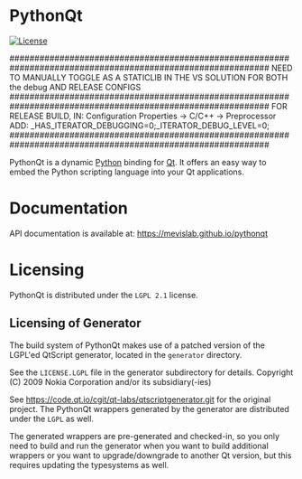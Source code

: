 # PythonQt
[![License](https://img.shields.io/github/license/mevislab/pythonqt.svg?color=blue)](LICENSE)

############################################################################################################
NEED TO MANUALLY TOGGLE AS A STATICLIB IN THE VS SOLUTION FOR BOTH the debug AND RELEASE CONFIGS
############################################################################################################
FOR RELEASE BUILD, IN: Configuration Properties -> C/C++ -> Preprocessor
ADD: _HAS_ITERATOR_DEBUGGING=0;_ITERATOR_DEBUG_LEVEL=0;
############################################################################################################


PythonQt is a dynamic [Python](https://www.python.org) binding for [Qt](https://www.qt.io).
It offers an easy way to embed the Python scripting language into
your Qt applications.

# Documentation
API documentation is available at: https://mevislab.github.io/pythonqt

# Licensing
PythonQt is distributed under the `LGPL 2.1` license.

## Licensing of Generator
The build system of PythonQt makes use of a patched version of the LGPL'ed QtScript
generator, located in the `generator` directory.

See the `LICENSE.LGPL` file in the generator subdirectory for details.
Copyright (C) 2009 Nokia Corporation and/or its subsidiary(-ies)

See https://code.qt.io/cgit/qt-labs/qtscriptgenerator.git for the original project.
The PythonQt wrappers generated by the generator are distributed under the `LGPL`
as well.

The generated wrappers are pre-generated and checked-in, so you only
need to build and run the generator when you want to build additional wrappers
or you want to upgrade/downgrade to another Qt version, but this requires
updating the typesystems as well.
